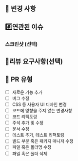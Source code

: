 ## 📝 변경 사항
<!---- 변경 사항 및 관련 이슈에 대해 간단하게 작성해주세요. ---->

## #️⃣연관된 이슈
<!---- Ref or Resolves : #(Issues Number) ---->

### 스크린샷 (선택)
<!---- 첨부할 이미지가 있다면 추가해주세요. ---->

## 💬리뷰 요구사항(선택)
<!---- 리뷰어가 확인해 주었으면 하는 부분이 있다면 작성해주세요. ---->


## 🔎 PR 유형
- [ ] 새로운 기능 추가
- [ ] 버그 수정
- [ ] CSS 등 사용자 UI 디자인 변경
- [ ] 코드에 영향을 주지 않는 변경사항
- [ ] 코드 리팩토링
- [ ] 주석 추가 및 수정
- [ ] 문서 수정
- [ ] 테스트 추가, 테스트 리팩토링
- [ ] 빌드 부분 혹은 패키지 매니저 수정
- [ ] 파일 혹은 폴더명 수정
- [ ] 파일 혹은 폴더 삭제